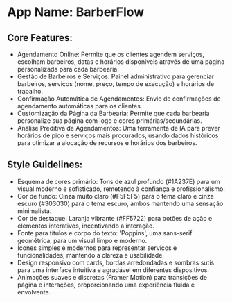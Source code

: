 # **App Name**: BarberFlow

## Core Features:

- Agendamento Online: Permite que os clientes agendem serviços, escolham barbeiros, datas e horários disponíveis através de uma página personalizada para cada barbearia.
- Gestão de Barbeiros e Serviços: Painel administrativo para gerenciar barbeiros, serviços (nome, preço, tempo de execução) e horários de trabalho.
- Confirmação Automática de Agendamentos: Envio de confirmações de agendamento automáticas para os clientes.
- Customização da Página da Barbearia: Permite que cada barbearia personalize sua página com logo e cores primárias/secundárias.
- Análise Preditiva de Agendamentos: Uma ferramenta de IA para prever horários de pico e serviços mais procurados, usando dados históricos para otimizar a alocação de recursos e horários dos barbeiros.

## Style Guidelines:

- Esquema de cores primário: Tons de azul profundo (#1A237E) para um visual moderno e sofisticado, remetendo à confiança e profissionalismo.
- Cor de fundo: Cinza muito claro (#F5F5F5) para o tema claro e cinza escuro (#303030) para o tema escuro, ambos mantendo uma sensação minimalista.
- Cor de destaque: Laranja vibrante (#FF5722) para botões de ação e elementos interativos, incentivando a interação.
- Fonte para títulos e corpo do texto: 'Poppins', uma sans-serif geométrica, para um visual limpo e moderno.
- Ícones simples e modernos para representar serviços e funcionalidades, mantendo a clareza e usabilidade.
- Design responsivo com cards, bordas arredondadas e sombras sutis para uma interface intuitiva e agradável em diferentes dispositivos.
- Animações suaves e discretas (Framer Motion) para transições de página e interações, proporcionando uma experiência fluida e envolvente.